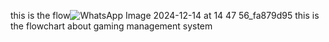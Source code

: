 this is the flow![WhatsApp Image 2024-12-14 at 14 47 56_fa879d95](https://github.com/user-attachments/assets/4f4f24d9-0ff6-434b-8886-b2adb663f570)
this is the flowchart about gaming management system
